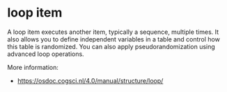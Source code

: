 # loop item

A loop item executes another item, typically a sequence, multiple times. It also allows you to define independent variables in a table and control how this table is randomized. You can also apply pseudorandomization using advanced loop operations.

More information:

- <https://osdoc.cogsci.nl/4.0/manual/structure/loop/>
